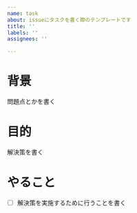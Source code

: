 ```yaml
---
name: task
about: issueにタスクを書く際のテンプレートです
title: ''
labels: ''
assignees: ''

---
```


# 背景
問題点とかを書く

# 目的
解決策を書く

# やること
- [ ] 解決策を実施するために行うことを書く
